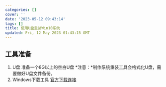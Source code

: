 ```yaml
---
categories: []
cover: ''
date: '2023-05-12 09:43:14'
tags: []
title: 使用U盘重装Win10系统
updated: Fri, 12 May 2023 01:43:15 GMT
---
```

## 工具准备

1. U盘
   准备一个8G以上的空白U盘
   *注意：*制作系统重装工具会格式化U盘，需要做好U盘文件备份。
2. Windows下载工具
   [官方下载连接](https://www.microsoft.com/zh-cn/software-download/windows10)
